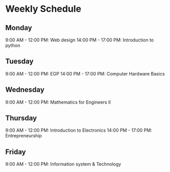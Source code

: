  # Weekly Schedule
 
## Monday
9:00 AM - 12:00 PM: Web design
14:00 PM - 17:00 PM: Introduction to python

## Tuesday
9:00 AM - 12:00 PM: EGP
14:00 PM - 17:00 PM: Computer Hardware Basics

## Wednesday
9:00 AM - 12:00 PM: Mathematics for Engineers II

## Thursday
9:00 AM - 12:00 PM: Introduction to Electronics
14:00 PM - 17:00 PM: Entrepreneurship

## Friday
9:00 AM - 12:00 PM: Information system & Technology

